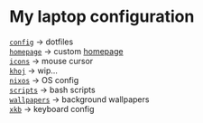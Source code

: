 # My laptop configuration

[`config`](./config/) -> dotfiles<br>
[`homepage`](./homepage/) -> custom [homepage](https://skohtv.github.io/dotfiles/)<br>
[`icons`](./icons/) -> mouse cursor<br>
[`khoj`](./khoj/) -> wip...<br>
[`nixos`](./nixos/) -> OS config<br>
[`scripts`](./scripts/) -> bash scripts<br>
[`wallpapers`](./wallpapers/) -> background wallpapers<br>
[`xkb`](./xkb/) -> keyboard config
